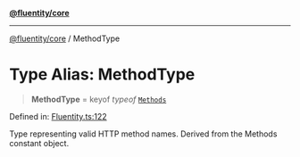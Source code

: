 [**@fluentity/core**](../README.md)

***

[@fluentity/core](../globals.md) / MethodType

# Type Alias: MethodType

> **MethodType** = keyof *typeof* [`Methods`](../variables/Methods.md)

Defined in: [Fluentity.ts:122](https://github.com/cedricpierre/fluentity-core/blob/4cf472651f16db0d62330fceca0c892198eabdda/src/Fluentity.ts#L122)

Type representing valid HTTP method names.
Derived from the Methods constant object.
